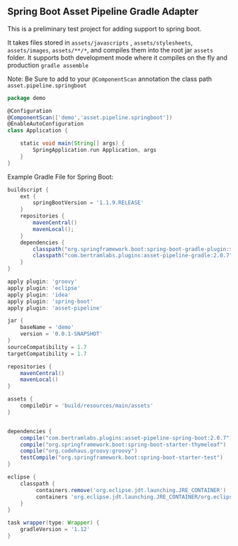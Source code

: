Spring Boot Asset Pipeline Gradle Adapter
-----------------------------------------

This is a preliminary test project for adding support to spring boot.

It takes files stored in `assets/javascripts` , `assets/stylesheets`, `assets/images`, `assets/**/*`, and compiles them into the root jar `assets` folder.
It supports both development mode where it compiles on the fly and production `gradle assemble`

Note: Be Sure to add to your `@ComponentScan` annotation the class path `asset.pipeline.springboot`

```groovy
package demo

@Configuration
@ComponentScan(['demo','asset.pipeline.springboot'])
@EnableAutoConfiguration
class Application {

    static void main(String[] args) {
        SpringApplication.run Application, args
    }
}

```

Example Gradle File for Spring Boot:
```groovy
buildscript {
    ext {
        springBootVersion = '1.1.9.RELEASE'
    }
    repositories {
        mavenCentral()
        mavenLocal();
    }
    dependencies {
        classpath("org.springframework.boot:spring-boot-gradle-plugin:${springBootVersion}")
        classpath("com.bertramlabs.plugins:asset-pipeline-gradle:2.0.7")
    }
}

apply plugin: 'groovy'
apply plugin: 'eclipse'
apply plugin: 'idea'
apply plugin: 'spring-boot'
apply plugin: 'asset-pipeline'

jar {
    baseName = 'demo'
    version = '0.0.1-SNAPSHOT'
}
sourceCompatibility = 1.7
targetCompatibility = 1.7

repositories {
    mavenCentral()
    mavenLocal()
}

assets {
    compileDir = 'build/resources/main/assets'
}


dependencies {
    compile("com.bertramlabs.plugins:asset-pipeline-spring-boot:2.0.7")
    compile("org.springframework.boot:spring-boot-starter-thymeleaf")
    compile("org.codehaus.groovy:groovy")
    testCompile("org.springframework.boot:spring-boot-starter-test")
}

eclipse {
    classpath {
         containers.remove('org.eclipse.jdt.launching.JRE_CONTAINER')
         containers 'org.eclipse.jdt.launching.JRE_CONTAINER/org.eclipse.jdt.internal.debug.ui.launcher.StandardVMType/JavaSE-1.7'
    }
}

task wrapper(type: Wrapper) {
    gradleVersion = '1.12'
}

```
